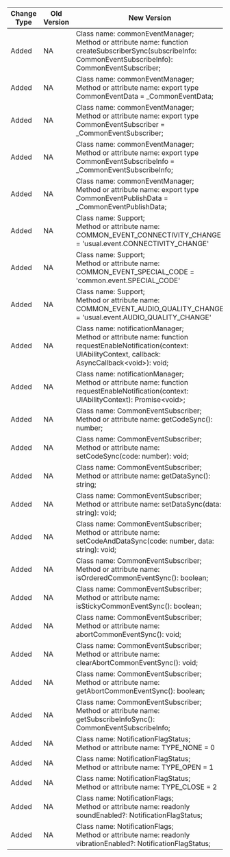 | Change Type | Old Version | New Version | d.ts File |
| ---- | ------ | ------ | -------- |
|Added|NA|Class name: commonEventManager;<br>Method or attribute name: function createSubscriberSync(subscribeInfo: CommonEventSubscribeInfo): CommonEventSubscriber;|@ohos.commonEventManager.d.ts|
|Added|NA|Class name: commonEventManager;<br>Method or attribute name: export type CommonEventData = _CommonEventData;|@ohos.commonEventManager.d.ts|
|Added|NA|Class name: commonEventManager;<br>Method or attribute name: export type CommonEventSubscriber = _CommonEventSubscriber;|@ohos.commonEventManager.d.ts|
|Added|NA|Class name: commonEventManager;<br>Method or attribute name: export type CommonEventSubscribeInfo = _CommonEventSubscribeInfo;|@ohos.commonEventManager.d.ts|
|Added|NA|Class name: commonEventManager;<br>Method or attribute name: export type CommonEventPublishData = _CommonEventPublishData;|@ohos.commonEventManager.d.ts|
|Added|NA|Class name: Support;<br>Method or attribute name: COMMON_EVENT_CONNECTIVITY_CHANGE = 'usual.event.CONNECTIVITY_CHANGE'|@ohos.commonEventManager.d.ts|
|Added|NA|Class name: Support;<br>Method or attribute name: COMMON_EVENT_SPECIAL_CODE = 'common.event.SPECIAL_CODE'|@ohos.commonEventManager.d.ts|
|Added|NA|Class name: Support;<br>Method or attribute name: COMMON_EVENT_AUDIO_QUALITY_CHANGE = 'usual.event.AUDIO_QUALITY_CHANGE'|@ohos.commonEventManager.d.ts|
|Added|NA|Class name: notificationManager;<br>Method or attribute name: function requestEnableNotification(context: UIAbilityContext, callback: AsyncCallback\<void>): void;|@ohos.notificationManager.d.ts|
|Added|NA|Class name: notificationManager;<br>Method or attribute name: function requestEnableNotification(context: UIAbilityContext): Promise\<void>;|@ohos.notificationManager.d.ts|
|Added|NA|Class name: CommonEventSubscriber;<br>Method or attribute name: getCodeSync(): number;|commonEventSubscriber.d.ts|
|Added|NA|Class name: CommonEventSubscriber;<br>Method or attribute name: setCodeSync(code: number): void;|commonEventSubscriber.d.ts|
|Added|NA|Class name: CommonEventSubscriber;<br>Method or attribute name: getDataSync(): string;|commonEventSubscriber.d.ts|
|Added|NA|Class name: CommonEventSubscriber;<br>Method or attribute name: setDataSync(data: string): void;|commonEventSubscriber.d.ts|
|Added|NA|Class name: CommonEventSubscriber;<br>Method or attribute name: setCodeAndDataSync(code: number, data: string): void;|commonEventSubscriber.d.ts|
|Added|NA|Class name: CommonEventSubscriber;<br>Method or attribute name: isOrderedCommonEventSync(): boolean;|commonEventSubscriber.d.ts|
|Added|NA|Class name: CommonEventSubscriber;<br>Method or attribute name: isStickyCommonEventSync(): boolean;|commonEventSubscriber.d.ts|
|Added|NA|Class name: CommonEventSubscriber;<br>Method or attribute name: abortCommonEventSync(): void;|commonEventSubscriber.d.ts|
|Added|NA|Class name: CommonEventSubscriber;<br>Method or attribute name: clearAbortCommonEventSync(): void;|commonEventSubscriber.d.ts|
|Added|NA|Class name: CommonEventSubscriber;<br>Method or attribute name: getAbortCommonEventSync(): boolean;|commonEventSubscriber.d.ts|
|Added|NA|Class name: CommonEventSubscriber;<br>Method or attribute name: getSubscribeInfoSync(): CommonEventSubscribeInfo;|commonEventSubscriber.d.ts|
|Added|NA|Class name: NotificationFlagStatus;<br>Method or attribute name: TYPE_NONE = 0|notificationFlags.d.ts|
|Added|NA|Class name: NotificationFlagStatus;<br>Method or attribute name: TYPE_OPEN = 1|notificationFlags.d.ts|
|Added|NA|Class name: NotificationFlagStatus;<br>Method or attribute name: TYPE_CLOSE = 2|notificationFlags.d.ts|
|Added|NA|Class name: NotificationFlags;<br>Method or attribute name: readonly soundEnabled?: NotificationFlagStatus;|notificationFlags.d.ts|
|Added|NA|Class name: NotificationFlags;<br>Method or attribute name: readonly vibrationEnabled?: NotificationFlagStatus;|notificationFlags.d.ts|
